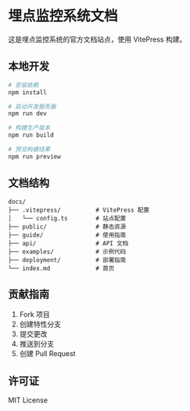 # 埋点监控系统文档

这是埋点监控系统的官方文档站点，使用 VitePress 构建。

## 本地开发

```bash
# 安装依赖
npm install

# 启动开发服务器
npm run dev

# 构建生产版本
npm run build

# 预览构建结果
npm run preview
```

## 文档结构

```
docs/
├── .vitepress/          # VitePress 配置
│   └── config.ts        # 站点配置
├── public/              # 静态资源
├── guide/               # 使用指南
├── api/                 # API 文档
├── examples/            # 示例代码
├── deployment/          # 部署指南
└── index.md             # 首页
```

## 贡献指南

1. Fork 项目
2. 创建特性分支
3. 提交更改
4. 推送到分支
5. 创建 Pull Request

## 许可证

MIT License
